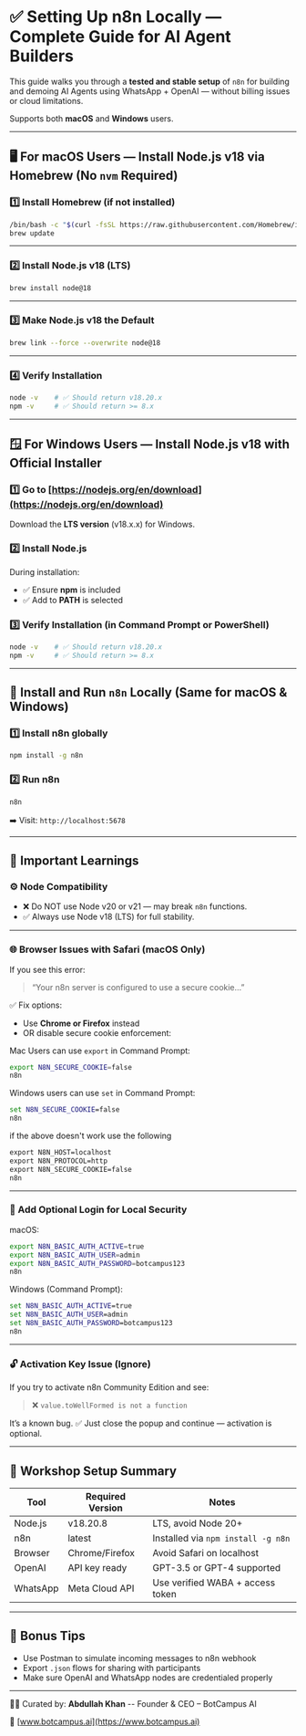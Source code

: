 
# ✅ Setting Up n8n Locally — Complete Guide for AI Agent Builders

This guide walks you through a **tested and stable setup** of `n8n` for building and demoing AI Agents using WhatsApp + OpenAI — without billing issues or cloud limitations.

Supports both **macOS** and **Windows** users.

---

## 🖥️ For macOS Users — Install Node.js v18 via Homebrew (No `nvm` Required)

### 1️⃣ Install Homebrew (if not installed)
```bash
/bin/bash -c "$(curl -fsSL https://raw.githubusercontent.com/Homebrew/install/HEAD/install.sh)"
brew update
````

---

### 2️⃣ Install Node.js v18 (LTS)

```bash
brew install node@18
```

---

### 3️⃣ Make Node.js v18 the Default

```bash
brew link --force --overwrite node@18
```

---

### 4️⃣ Verify Installation

```bash
node -v    # ✅ Should return v18.20.x
npm -v     # ✅ Should return >= 8.x
```

---

## 🪟 For Windows Users — Install Node.js v18 with Official Installer

### 1️⃣ Go to [https://nodejs.org/en/download](https://nodejs.org/en/download)

Download the **LTS version** (v18.x.x) for Windows.

### 2️⃣ Install Node.js

During installation:

* ✅ Ensure **npm** is included
* ✅ Add to **PATH** is selected

### 3️⃣ Verify Installation (in Command Prompt or PowerShell)

```bash
node -v    # ✅ Should return v18.20.x
npm -v     # ✅ Should return >= 8.x
```

---

## 🔧 Install and Run `n8n` Locally (Same for macOS & Windows)

### 1️⃣ Install n8n globally

```bash
npm install -g n8n
```

### 2️⃣ Run n8n

```bash
n8n
```

➡️ Visit: `http://localhost:5678`

---

## 🧠 Important Learnings

### ⚙️ Node Compatibility

* ❌ Do NOT use Node v20 or v21 — may break `n8n` functions.
* ✅ Always use Node v18 (LTS) for full stability.

---

### 🌐 Browser Issues with Safari (macOS Only)

If you see this error:

> “Your n8n server is configured to use a secure cookie…”

✅ Fix options:

* Use **Chrome or Firefox** instead
* OR disable secure cookie enforcement:

Mac Users can use `export` in Command Prompt:

```bash
export N8N_SECURE_COOKIE=false
n8n
```

Windows users can use `set` in Command Prompt:

```cmd
set N8N_SECURE_COOKIE=false
n8n
```
if the above doesn't work use the following

```cmd
export N8N_HOST=localhost
export N8N_PROTOCOL=http
export N8N_SECURE_COOKIE=false
n8n
```

---

### 🔐 Add Optional Login for Local Security

macOS:

```bash
export N8N_BASIC_AUTH_ACTIVE=true
export N8N_BASIC_AUTH_USER=admin
export N8N_BASIC_AUTH_PASSWORD=botcampus123
n8n
```

Windows (Command Prompt):

```cmd
set N8N_BASIC_AUTH_ACTIVE=true
set N8N_BASIC_AUTH_USER=admin
set N8N_BASIC_AUTH_PASSWORD=botcampus123
n8n
```

---

### 🔓 Activation Key Issue (Ignore)

If you try to activate n8n Community Edition and see:

> ❌ `value.toWellFormed is not a function`

It’s a known bug.
✅ Just close the popup and continue — activation is optional.

---

## 🧪 Workshop Setup Summary

| Tool     | Required Version | Notes                              |
| -------- | ---------------- | ---------------------------------- |
| Node.js  | v18.20.8         | LTS, avoid Node 20+                |
| n8n      | latest           | Installed via `npm install -g n8n` |
| Browser  | Chrome/Firefox   | Avoid Safari on localhost          |
| OpenAI   | API key ready    | GPT-3.5 or GPT-4 supported         |
| WhatsApp | Meta Cloud API   | Use verified WABA + access token   |

---

## 🧰 Bonus Tips

* Use Postman to simulate incoming messages to n8n webhook
* Export `.json` flows for sharing with participants
* Make sure OpenAI and WhatsApp nodes are credentialed properly

---

👨‍🏫 Curated by:
**Abdullah Khan** --
Founder & CEO – BotCampus AI

🔗 [www.botcampus.ai](https://www.botcampus.ai)

